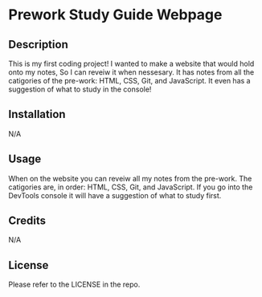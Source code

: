 # Prework Study Guide Webpage

## Description

This is my first coding project! I wanted to make a website that would hold onto my notes, So I can reveiw it when nessesary. It has notes from all the catigories of the pre-work: HTML, CSS, Git, and JavaScript. It even has a suggestion of what to study in the console!

## Installation

N/A

## Usage

When on the website you can reveiw all my notes from the pre-work. The catigories are, in order: HTML, CSS, Git, and JavaScript. If you go into the DevTools console it will have a suggestion of what to study first. 


## Credits

N/A

## License

Please refer to the LICENSE in the repo.
